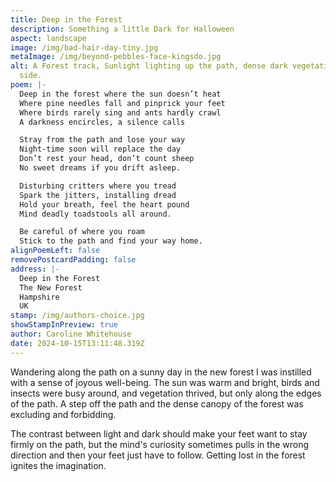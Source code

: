 ```yaml
---
title: Deep in the Forest
description: Something a little Dark for Halloween
aspect: landscape
image: /img/bad-hair-day-tiny.jpg
metaImage: /img/beyond-pebbles-face-kingsdo.jpg
alt: A Forest track, Sunlight lighting up the path, dense dark vegetation either
  side.
poem: |-
  Deep in the forest where the sun doesn’t heat
  Where pine needles fall and pinprick your feet
  Where birds rarely sing and ants hardly crawl
  A darkness encircles, a silence calls

  Stray from the path and lose your way
  Night-time soon will replace the day
  Don’t rest your head, don’t count sheep
  No sweet dreams if you drift asleep.

  Disturbing critters where you tread
  Spark the jitters, installing dread
  Hold your breath, feel the heart pound
  Mind deadly toadstools all around.

  Be careful of where you roam
  Stick to the path and find your way home.
alignPoemLeft: false
removePostcardPadding: false
address: |-
  Deep in the Forest
  The New Forest
  Hampshire
  UK
stamp: /img/authors-choice.jpg
showStampInPreview: true
author: Caroline Whitehouse
date: 2024-10-15T13:11:48.319Z
---
```

Wandering along the path on a sunny day in the new forest I was instilled with a sense of joyous well-being. The sun was warm and bright, birds and insects were busy around, and vegetation thrived, but only along the edges of the path. A step off the path and the dense canopy of the forest was excluding and forbidding.

The contrast between light and dark should make your feet want to stay firmly on the path, but the mind's curiosity sometimes pulls in the wrong direction and then your feet just have to follow. Getting lost in the forest ignites the imagination.